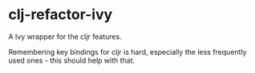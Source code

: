 # clj-refactor-ivy

A Ivy wrapper for the cljr features.

Remembering key bindings for cljr is hard, especially the less
frequently used ones - this should help with that.
